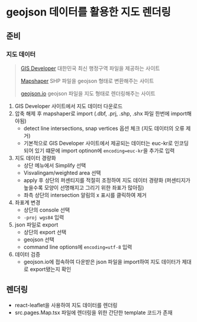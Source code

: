 # geojson 데이터를 활용한 지도 렌더링

## 준비

### 지도 데이터

> [GIS Developer](http://www.gisdeveloper.co.kr/?p=2332) 대한민국 최신 행정구역 파일을 제공하는 사이트
>
> [Mapshaper](https://mapshaper.org/) SHP 파일을 geojson 형태로 변환해주는 사이트
>
> [geojson.io](http://geojson.io/) geojson 파일을 지도 형태로 렌더링해주는 사이트

1. GIS Developer 사이트에서 지도 데이터 다운로드
2. 압축 해제 후 mapshaper로 import (.dbf, .prj, .shp, .shx 파일 한번에 import해야됨)
    - detect line intersections, snap vertices 옵션 체크 (지도 데이터의 오류 제거)
    - 기본적으로 GIS Developer 사이트에서 제공되는 데이터는 euc-kr로 인코딩되어 있기 떄문에 import optinon에 `encoding=euc-kr`을 추가로 입력
3. 지도 데이터 경량화
    - 상단 메뉴에서 Simplify 선택
    - Visvalingam/weighted area 선택
    - apply 후 상단의 퍼센티지를 적절히 조정하여 지도 데이터 경량화 (퍼센티지가 높을수록 모양이 선명해지고 그리기 위한 좌표가 많아짐)
    - 좌측 상단의 intersection 알림의 x 표시를 클릭하여 제거
4. 좌표계 변경
    - 상단의 console 선택
    - `-proj wgs84` 입력
5. json 파일로 export
    - 상단의 export 선택
    - geojson 선택
    - command line options에 `encoding=utf-8` 입력
6. 데이터 검증
    - geojson.io에 접속하여 다운받은 json 파일을 import하여 지도 데이터가 제대로 export됐는지 확인

## 렌더링

- react-leaflet을 사용하여 지도 데이터를 렌더링
- src.pages.Map.tsx 파일에 렌더링을 위한 간단한 template 코드가 존재

